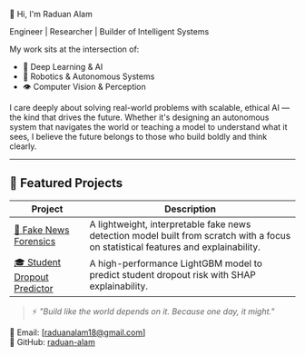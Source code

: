 👋 Hi, I'm Raduan Alam

Engineer | Researcher | Builder of Intelligent Systems

My work sits at the intersection of:
- 🧠 Deep Learning & AI  
- 🤖 Robotics & Autonomous Systems  
- 👁️ Computer Vision & Perception

I care deeply about solving real-world problems with scalable, ethical AI — the kind that drives the future. Whether it's designing an autonomous system that navigates the world or teaching a model to understand what it sees, I believe the future belongs to those who build boldly and think clearly.

---

## 🧪 Featured Projects

| Project | Description |
|--------|-------------|
| [🧠 Fake News Forensics](https://github.com/raduan-alam/fake-news-forensics) | A lightweight, interpretable fake news detection model built from scratch with a focus on statistical features and explainability. |
| [🎓 Student Dropout Predictor](https://github.com/raduan-alam/student-dropout-predictor) | A high-performance LightGBM model to predict student dropout risk with SHAP explainability.  


> ⚡ _"Build like the world depends on it. Because one day, it might."_

📧 Email: [raduanalam18@gmail.com]  
🐙 GitHub: [raduan-alam](https://github.com/raduan-alam)
